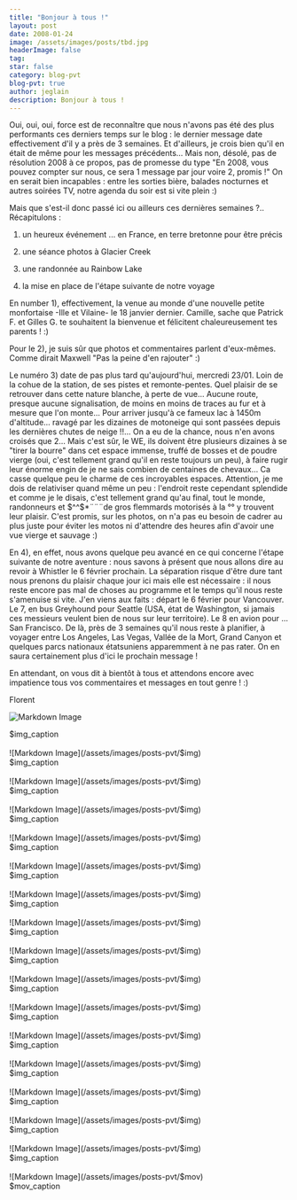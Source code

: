 ```yaml
---
title: "Bonjour à tous !"
layout: post
date: 2008-01-24
image: /assets/images/posts/tbd.jpg
headerImage: false
tag:
star: false
category: blog-pvt
blog-pvt: true
author: jeglain
description: Bonjour à tous !
---
```

Oui, oui, oui, force est de reconnaître que nous n'avons pas été des
plus performants ces derniers temps sur le blog : le dernier message
date effectivement d'il y a près de 3 semaines. Et d'ailleurs, je crois
bien qu'il en était de même pour les messages précédents... Mais
non, désolé, pas de résolution 2008 à ce propos, pas de promesse du
type "En 2008, vous pouvez compter sur nous, ce sera 1 message par jour
voire 2, promis !" On en serait bien incapables : entre les sorties
bière, balades nocturnes et autres soirées TV, notre agenda du soir
est si vite plein :)

Mais que s'est-il donc passé ici ou ailleurs ces dernières semaines
?.. Récapitulons :

1) un heureux événement ... en France, en terre bretonne pour être
précis

2) une séance photos à Glacier Creek

3) une randonnée au Rainbow Lake

4) la mise en place de l'étape suivante de notre voyage

En number 1), effectivement, la venue au monde d'une nouvelle petite
monfortaise -Ille et Vilaine- le 18 janvier dernier. Camille, sache que
Patrick F. et Gilles G. te souhaitent la bienvenue et félicitent
chaleureusement tes parents ! :)

Pour le 2), je suis sûr que photos et commentaires parlent
d'eux-mêmes. Comme dirait Maxwell "Pas la peine d'en rajouter" :)

Le numéro 3) date de pas plus tard qu'aujourd'hui, mercredi 23/01. Loin
de la cohue de la station, de ses pistes et remonte-pentes. Quel plaisir
de se retrouver dans cette nature blanche, à perte de vue... Aucune
route, presque aucune signalisation, de moins en moins de traces au fur
et à mesure que l'on monte... Pour arriver jusqu'à ce fameux lac à
1450m d'altitude... ravagé par les dizaines de motoneige qui sont
passées depuis les dernières chutes de neige !!... On a eu de la
chance, nous n'en avons croisés que 2... Mais c'est sûr, le WE, ils
doivent être plusieurs dizaines à se "tirer la bourre" dans cet espace
immense, truffé de bosses et de poudre vierge (oui, c'est tellement
grand qu'il en reste toujours un peu), à faire rugir leur énorme engin
de je ne sais combien de centaines de chevaux... Ca casse quelque peu le
charme de ces incroyables espaces. Attention, je me dois de relativiser
quand même un peu : l'endroit reste cependant splendide et comme je le
disais, c'est tellement grand qu'au final, tout le monde, randonneurs et
$^^$*¨¨¨de gros flemmards motorisés à la $%^^$°° y trouvent leur
plaisir. C'est promis, sur les photos, on n'a pas eu besoin de cadrer au
plus juste pour éviter les motos ni d'attendre des heures afin d'avoir
une vue vierge et sauvage :)

 

En 4), en effet, nous avons quelque peu avancé en ce qui concerne
l'étape suivante de notre aventure : nous savons à présent que nous
allons dire au revoir à Whistler le 6 février prochain. La séparation
risque d'être dure tant nous prenons du plaisir chaque jour ici mais
elle est nécessaire : il nous reste encore pas mal de choses au
programme et le temps qu'il nous reste s'amenuise si vite. J'en viens
aux faits : départ le 6 février pour Vancouver. Le 7, en bus Greyhound
pour Seattle (USA, état de Washington, si jamais ces messieurs veulent
bien de nous sur leur territoire). Le 8 en avion pour ... San Francisco.
De là, près de 3 semaines qu'il nous reste à planifier, à voyager
entre Los Angeles, Las Vegas, Vallée de la Mort, Grand Canyon et
quelques parcs nationaux étatsuniens apparemment à ne pas rater. On en
saura certainement plus d'ici le prochain message !

En attendant, on vous dit à bientôt à tous et attendons encore avec
impatience tous vos commentaires et messages en tout genre ! :)

 Florent

![Markdown Image](/assets/images/posts-pvt/$img)
<figcaption class="caption">$img_caption</figcaption>
<br>
![Markdown Image](/assets/images/posts-pvt/$img)
<figcaption class="caption">$img_caption</figcaption>
<br>
![Markdown Image](/assets/images/posts-pvt/$img)
<figcaption class="caption">$img_caption</figcaption>
<br>
![Markdown Image](/assets/images/posts-pvt/$img)
<figcaption class="caption">$img_caption</figcaption>
<br>
![Markdown Image](/assets/images/posts-pvt/$img)
<figcaption class="caption">$img_caption</figcaption>
<br>
![Markdown Image](/assets/images/posts-pvt/$img)
<figcaption class="caption">$img_caption</figcaption>
<br>
![Markdown Image](/assets/images/posts-pvt/$img)
<figcaption class="caption">$img_caption</figcaption>
<br>
![Markdown Image](/assets/images/posts-pvt/$img)
<figcaption class="caption">$img_caption</figcaption>
<br>
![Markdown Image](/assets/images/posts-pvt/$img)
<figcaption class="caption">$img_caption</figcaption>
<br>
![Markdown Image](/assets/images/posts-pvt/$img)
<figcaption class="caption">$img_caption</figcaption>
<br>
![Markdown Image](/assets/images/posts-pvt/$img)
<figcaption class="caption">$img_caption</figcaption>
<br>
![Markdown Image](/assets/images/posts-pvt/$img)
<figcaption class="caption">$img_caption</figcaption>
<br>
![Markdown Image](/assets/images/posts-pvt/$img)
<figcaption class="caption">$img_caption</figcaption>
<br>
![Markdown Image](/assets/images/posts-pvt/$img)
<figcaption class="caption">$img_caption</figcaption>
<br>
![Markdown Image](/assets/images/posts-pvt/$img)
<figcaption class="caption">$img_caption</figcaption>
<br>
![Markdown Image](/assets/images/posts-pvt/$img)
<figcaption class="caption">$img_caption</figcaption>
<br>
![Markdown Image](/assets/images/posts-pvt/$mov)
<figcaption class="caption">$mov_caption</figcaption>
<br>
